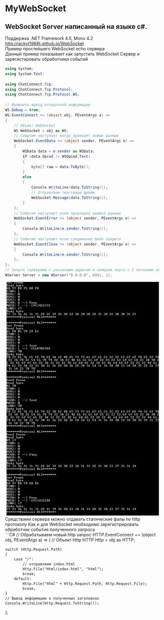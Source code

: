 # MyWebSocket
## WebSocket Server написанный на языке c#.
Поддержка .NET Framework 4.5, Mono 4.2 <br>
http://jackyt1988t.github.io/WebSocket <br>
Пример простейшего WebSocket echo сервера <br> 
Данный пример показывает как запустить  WebSocket Сервер и зарегистировать обработчики событий
```C#
using System;
using System.Text;

using ChatConnect.Tcp;
using ChatConnect.Tcp.Protocol;
using ChatConnect.Tcp.Protocol.WS;

// Включить вывод отладочной информации
WS.Debug = true; 
WS.EventConnect += (object obj, PEventArgs a) =>
{
	// Объект WebSocket
	WS WebSocket = obj as WS;
	// Событие наступает когда приходят новые данные
	WebSocket.EventData += (object sender, PEventArgs e) =>
	{
		WSData data = e.sender as WSData;
		if (data.Opcod != WSOpcod.Text)
		{
			byte[] raw = data.ToByte(); 
		}
		else
		{
			Console.WriteLine(data.ToString());
			// Отправляем текстовый фрейм
			WebSocket.Message(data.ToString());
		}
	};
	// Событие наступает если произошла ошибка данных
	WebSocket.EventError += (object sender, PEventArgs e) =>
	{
		Console.WriteLine(e.sender.ToString());
	};
	// Событие наступает если соединение было закрыто
	WebSocket.EventClose += (object sender, PEventArgs e) =>
	{
		Console.WriteLine(e.sender.ToString());
	};
};
// Запуск серверами с указанным адресом и номером порта с 2 потоками обработки подключений
WServer Server = new WServer("0.0.0.0", 8081, 2);
```
<img src="MyWebSocketDebug.png">
<div>
	Средствами сервера можно отдавать статические фалы по http протоколу
	Как и для WebSocket необходимо зарегистрировать обработчик события полученного запроса
</div>
```C#
// Обрабатываем новый http запрос
HTTP.EventConnect += (object obj, PEventArgs a) =>
{
	// Объект Http
	HTTP Http = obj as HTTP;
	
	switch (Http.Request.Path)
	{
		case "/":
		  	// отправляем index.html
			Http.File("Html/index.html", "html");
			break;
		default:
			Http.File("Html" + Http.Request.Path, Http.Request.File);
			break;
	}
	// Вывод информации о полученных заголовках
	Console.WriteLine(Http.Request.ToString());
};
```
